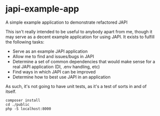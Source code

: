 # japi-example-app
A simple example application to demonstrate refactored JAPI

This isn't really intended to be useful to anybody apart from me, though it may serve as a decent example application for using JAPI.  It exists to fulfill the following tasks:

* Serve as an example JAPI application
* Allow me to find and issues/bugs in JAPI
* Determine a set of common dependencies that would make sense for a real JAPI application (DI, .env handling, etc)
* Find ways in which JAPI can be improved
* Determine how to best use JAPI in an application

As such, it's not going to have unit tests, as it's a test of sorts in and of itself.  

```shell
composer install
cd ./public
php -S localhost:8000
```

